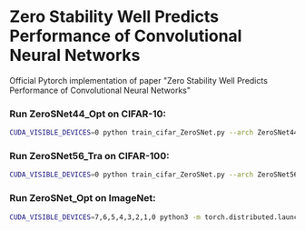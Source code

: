# Zero Stability Well Predicts Performance of Convolutional Neural Networks

Official Pytorch implementation of paper "Zero Stability Well Predicts Performance of Convolutional Neural Networks"


### Run ZeroSNet44_Opt on CIFAR-10: 

```Bash
CUDA_VISIBLE_DEVICES=0 python train_cifar_ZeroSNet.py --arch ZeroSNet44_Opt --dataset cifar10
```

### Run ZeroSNet56_Tra on CIFAR-100: 

```Bash
CUDA_VISIBLE_DEVICES=0 python train_cifar_ZeroSNet.py --arch ZeroSNet56_Tra --dataset cifar100
```

### Run ZeroSNet_Opt on ImageNet: 

```Bash
CUDA_VISIBLE_DEVICES=7,6,5,4,3,2,1,0 python3 -m torch.distributed.launch --nproc_per_node=8 --master_port 12345 main_ZeroSNet_IN.py --arch zerosnet18_in -bs 128 --lr 0.2 --opt_level O2 --data /media2/datasets/imagenet/  --workers 8 --given_coe 0.3333333 0.5555556 0.1111111 1.77777778 
```


